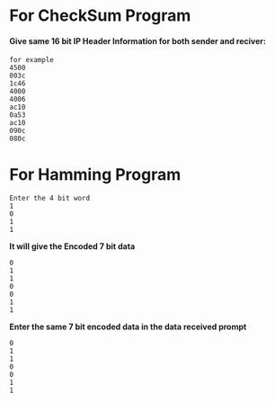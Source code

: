 # For CheckSum Program

#### Give same 16 bit IP Header Information for both sender and reciver:
```
for example
4500
003c
1c46
4000
4006
ac10
0a53
ac10
090c
080c
```

# For Hamming Program
````
Enter the 4 bit word
1
0
1
1
````
**It will give the Encoded 7 bit data**
````
0
1
1
0
0
1
1
````
**Enter the same 7 bit encoded data in the data received prompt**
```
0
1
1
0
0
1
1
```
